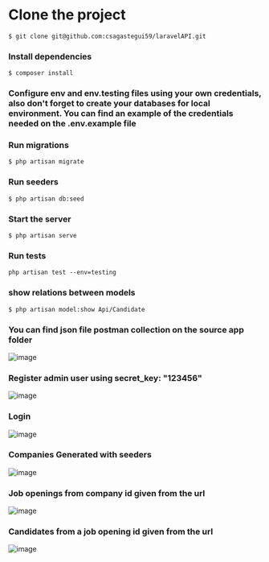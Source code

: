 # Clone the project  
~~~
$ git clone git@github.com:csagastegui59/laravelAPI.git
~~~
### Install dependencies  
~~~
$ composer install
~~~

### Configure env and env.testing files using your own credentials, also don't forget to create your databases for local environment. You can find an example of the credentials needed on the .env.example file

### Run migrations
~~~
$ php artisan migrate
~~~
### Run seeders
~~~
$ php artisan db:seed
~~~
### Start the server  
~~~
$ php artisan serve
~~~
### Run tests
~~~
php artisan test --env=testing
~~~
### show relations between models
~~~
$ php artisan model:show Api/Candidate
~~~
### You can find json file postman collection on the source app folder
![image](https://github.com/csagastegui59/laravelAPI/assets/45051315/041ea7f7-346a-4455-8e35-0f9d6c24538f)

### Register admin user using secret_key: "123456"
![image](https://github.com/csagastegui59/laravelAPI/assets/45051315/fa0ec1d1-8697-457b-9e11-68ad0533eee5)
### Login
![image](https://github.com/csagastegui59/laravelAPI/assets/45051315/eaa831f6-a234-4cdb-ba49-9cd6210a77e5)
### Companies Generated with seeders
![image](https://github.com/csagastegui59/laravelAPI/assets/45051315/969515d7-4a7c-42e1-bb9b-475fe6164802)
### Job openings from company id given from the url
![image](https://github.com/csagastegui59/laravelAPI/assets/45051315/a11fdf06-70de-4415-82d4-606ff6e7ed25)
### Candidates from a job opening id given from the url
![image](https://github.com/csagastegui59/laravelAPI/assets/45051315/e6ef5566-8b5a-4628-9f34-88ad3f08e7ea)


